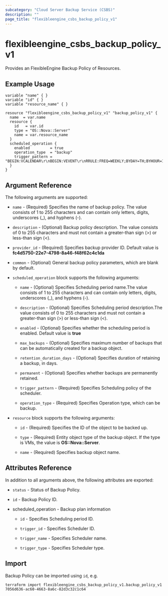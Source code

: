 ```yaml
---
subcategory: "Cloud Server Backup Service (CSBS)"
description: ""
page_title: "flexibleengine_csbs_backup_policy_v1"
---
```


# flexibleengine_csbs_backup_policy_v1

Provides an FlexibleEngine Backup Policy of Resources.

## Example Usage

 ```hcl
 variable "name" { }
 variable "id" { }
 variable "resource_name" { }
 
 resource "flexibleengine_csbs_backup_policy_v1" "backup_policy_v1" {
   name  = var.name
   resource {
     id   = var.id
     type = "OS::Nova::Server"
     name = var.resource_name
   }
   scheduled_operation {
     enabled         = true
     operation_type  = "backup"
     trigger_pattern = "BEGIN:VCALENDAR\r\nBEGIN:VEVENT\r\nRRULE:FREQ=WEEKLY;BYDAY=TH;BYHOUR=12;BYMINUTE=27\r\nEND:VEVENT\r\nEND:VCALENDAR\r\n"
   }
 }
 ```

## Argument Reference

The following arguments are supported:

* `name` - (Required) Specifies the name of backup policy. The value consists of 1 to 255 characters and
  can contain only letters, digits, underscores (_), and hyphens (-).

* `description` - (Optional) Backup policy description. The value consists of 0 to 255 characters and
  must not contain a greater-than sign (>) or less-than sign (<).

* `provider_id` - (Required) Specifies backup provider ID. Default value is **fc4d5750-22e7-4798-8a46-f48f62c4c1da**

* `common` - (Optional) General backup policy parameters, which are blank by default.

* `scheduled_operation` block supports the following arguments:

    + `name` - (Optional) Specifies Scheduling period name.The value consists of 1 to 255 characters and
      can contain only letters, digits, underscores (_), and hyphens (-).

    + `description` - (Optional) Specifies Scheduling period description.The value consists of 0 to 255 characters and
      must not contain a greater-than sign (>) or less-than sign (<).

    + `enabled` - (Optional) Specifies whether the scheduling period is enabled. Default value is **true**

    + `max_backups` - (Optional) Specifies maximum number of backups that can be automatically created for a backup object.

    + `retention_duration_days` - (Optional) Specifies duration of retaining a backup, in days.

    + `permanent` - (Optional) Specifies whether backups are permanently retained.

    + `trigger_pattern` - (Required) Specifies Scheduling policy of the scheduler.

    + `operation_type` - (Required) Specifies Operation type, which can be backup.

* `resource` block supports the following arguments:

    + `id` - (Required) Specifies the ID of the object to be backed up.

    + `type` - (Required) Entity object type of the backup object. If the type is VMs, the value is **OS::Nova::Server**.

    + `name` - (Required) Specifies backup object name.

## Attributes Reference

In addition to all arguments above, the following attributes are exported:

* `status` - Status of Backup Policy.

* `id` - Backup Policy ID.

* scheduled_operation - Backup plan information

    + `id` -  Specifies Scheduling period ID.

    + `trigger_id` -  Specifies Scheduler ID.

    + `trigger_name` -  Specifies Scheduler name.

    + `trigger_type` -  Specifies Scheduler type.

## Import

Backup Policy can be imported using  `id`, e.g.

```shell
terraform import flexibleengine_csbs_backup_policy_v1.backup_policy_v1 7056d636-ac60-4663-8a6c-82d3c32c1c64
```
